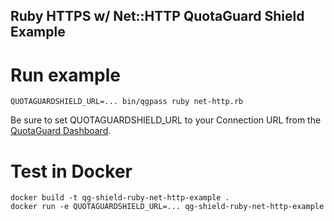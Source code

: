 Ruby HTTPS w/ Net::HTTP QuotaGuard Shield Example
--

# Run example
```
QUOTAGUARDSHIELD_URL=... bin/qgpass ruby net-http.rb
```

Be sure to set QUOTAGUARDSHIELD_URL to your Connection URL from the [QuotaGuard Dashboard](https://www.quotaguard.com/setup/outbound).

# Test in Docker
```
docker build -t qg-shield-ruby-net-http-example .
docker run -e QUOTAGUARDSHIELD_URL=... qg-shield-ruby-net-http-example
```
